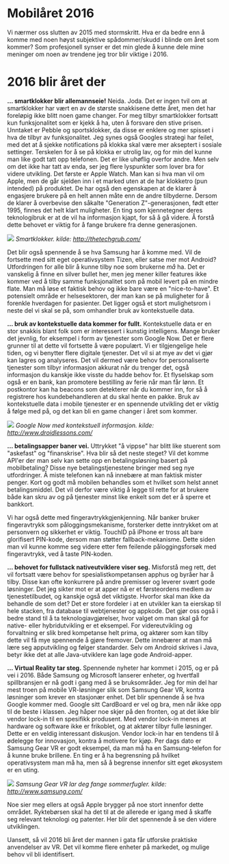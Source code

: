 # Mobilåret 2016
Vi nærmer oss slutten av 2015 med stormskritt. Hva er da bedre enn å komme med noen høyst subjektive spådommer/skudd i blinde om året som kommer? Som profesjonell synser er det min glede å kunne dele mine meninger om noen av trendene jeg tror blir viktige i 2016.

# 2016 blir året der
**... smartklokker blir allemannseie!** 
Neida. Joda. Det er ingen tvil om at smartklokker har vært en av de største snakkisene dette året, men det har foreløpig ikke blitt noen game changer. For meg tilbyr smartklokker fortsatt kun funksjonalitet som er kjekk å ha, uten å forsvare den stive prisen. Unntaket er Pebble og sportsklokker, da disse er enklere og mer spisset i hva de tilbyr av funksjonalitet. Jeg synes også Googles strategi har feilet, med det at å sjekke notifications på klokka skal være mer akseptert i sosiale settinger. Terskelen for å se på klokka er utrolig lav, og for min del kunne man like godt tatt opp telefonen. Det er like uhøflig overfor andre. Men selv om det ikke har tatt av enda, ser jeg flere lyspunkter som lover bra for videre utvikling. Det første er Apple Watch. Man kan si hva man vil om Apple, men de går sjelden inn i et marked uten at de har klokketro (pun intended) på produktet. De har også den egenskapen at de klarer å engasjere brukere på en helt annen måte enn de andre tilbyderne. Dersom de klarer å overbevise den såkalte "Generation Z"-generasjonen, født etter 1995, finnes det helt klart muligheter. En ting som kjennetegner deres teknologibruk er at de vil ha informasjon kjapt, for så å gå videre. Å forstå dette behovet er viktig for å fange brukere fra denne generasjonen. 

 ![](https://bekkopen.blob.core.windows.net/attachments/28fa7e6b-6126-409b-aea1-29a47042aedb)
*Smartklokker. kilde: http://thetechgrub.com/*

Det blir også spennende å se hva Samsung har å komme med. Vil de fortsette med sitt eget operativsystem Tizen, eller satse mer mot Android? Utfordringen for alle blir å kunne tilby noe som brukerne _må_ ha. Det er vanskelig å finne en silver bullet her, men jeg mener killer features ikke kommer ved å tilby samme funksjonalitet som på mobil levert på en mindre flate. Man må løse et faktisk behov og ikke bare være en "nice-to-have". Et potensielt område er helsesektoren, der man kan se på muligheter for å forenkle hverdagen for pasienter. Det ligger også et stort mulighetsrom i neste del vi skal se på, som omhandler bruk av kontekstuelle data.

**... bruk av kontekstuelle data kommer for fullt.** Kontekstuelle data er en stor snakkis blant folk som er interessert i kunstig intelligens. Mange bruker det jevnlig, for eksempel i form av tjenester som Google Now. Det er flere grunner til at dette vil fortsette å være populært. Vi er tilgjengelige hele tiden, og vi benytter flere digitale tjenester. Det vil si at mye av det vi gjør kan lagres og analyseres. Det vil dermed være behov for personaliserte tjenester som tilbyr informasjon akkurat når du trenger det, også informasjon du kanskje ikke visste du hadde behov for. Et flyselskap som også er en bank, kan promotere bestilling av ferie når man får lønn. Et postkontor kan ha beacons som detekterer når du kommer inn, for så å registrere hos kundebehandleren at du skal hente en pakke. Bruk av kontekstuelle data i mobile tjenester er en spennende utvikling det er viktig å følge med på, og det kan bli en game changer i året som kommer. 

 ![](https://bekkopen.blob.core.windows.net/attachments/38492cff-8f72-46fd-999b-528e2aed794b)
*Google Now med kontekstuell informasjon. kilde: http://www.droidlessons.com/*

**... betalingsapper baner vei.** Uttrykket "å vippse" har blitt like stuerent som "askefast" og "finanskrise". Hva blir så det neste steget? Vil det komme API'er der man selv kan sette opp en betalingsløsning basert på mobilbetaling? Disse nye betalingstjenestene bringer med seg nye utfordringer. Å miste telefonen kan nå innebære at man faktisk mister penger. Kort og godt må mobilen behandles som et hvilket som helst annet betalingsmiddel. Det vil derfor være viktig å legge til rette for at brukere både kan skru av og på tjenester minst like enkelt som det er å sperre et bankkort. 

Vi har også dette med fingeravtrykkgjenkjenning. Når banker bruker fingeravtrykk som påloggingsmekanisme, forsterker dette inntrykket om at personvern og sikkerhet er viktig. TouchID på iPhone er tross alt bare glorifisert PIN-kode, dersom man støtter fallback-mekanisme. Dette siden man vil kunne komme seg videre etter fem feilende påloggingsforsøk med fingeravtrykk, ved å taste PIN-koden.

**... behovet for fullstack nativeutviklere viser seg.** Misforstå meg rett, det vil fortsatt være behov for spesialistkompetansen apphus og byråer har å tilby. Disse kan ofte konkurrere på andre premisser og leverer svært gode løsninger. Det jeg sikter mot er at apper nå er et førsteordens medlem av tjenestetilbudet, og kanskje også det viktigste. Hvorfor skal man ikke da behandle de som det? Det er store fordeler i at en utvikler kan ta eierskap til hele stacken, fra database til webtjenester og appkode. Det gjør oss også i bedre stand til å ta teknologiavgjørelser, hvor valget om man skal gå for native- eller hybridutvikling er et eksempel. For videreutvikling og forvaltning er slik bred kompetanse helt prima, og aktører som kan tilby dette vil få mye spennende å gjøre fremover. Dette innebærer at man må lære seg apputvikling og følger standarder. Selv om Android skrives i Java, betyr ikke det at alle Java-utviklere kan lage gode Android-apper.

**... Virtual Reality tar steg.** Spennende nyheter har kommet i 2015, og er på vei i 2016. Både Samsung og Microsoft lanserer enheter, og hvertfall spillbransjen er nå godt i gang med å se bruksområder. Jeg for min del har mest troen på mobile VR-løsninger slik som Samsung Gear VR, kontra løsninger som krever en stasjonær enhet. Det blir spennende å se hva Google kommer med. Google sitt CardBoard er vel og bra, men når ikke opp til de beste i klassen. Jeg håper noe skjer på den fronten, og at det ikke blir vendor lock-in til en spesifikk produsent. Med vendor lock-in menes at hardware og software ikke er frikoblet, og at aktører tilbyr fulle løsninger. Dette er en veldig interessant diskusjon. Vendor lock-in har en tendens til å ødelegge for innovasjon, kontra å motivere for kjøp. Per dags dato er Samsung Gear VR er godt eksempel, da man må ha en Samsung-telefon for å kunne bruke brillene. En ting er å ha begrensning på hvilket operativsystem man må ha, men så å begrense innenfor sitt eget økosystem er en uting.

 ![](https://bekkopen.blob.core.windows.net/attachments/bc713135-2c7b-4cce-b565-e76268bd68e8)
*Samsung Gear VR lar deg fange sommerfugler. kilde: http://www.samsung.com/*

Noe sier meg ellers at også Apple brygger på noe stort innenfor dette området. Ryktebørsen skal ha det til at de allerede er igang med å skaffe seg relevant teknologi og patenter. Her blir det spennende å se den videre utviklingen.

 Uansett, så vil 2016 bli året der mannen i gata får utforske praktiske anvendelser av VR. Det vil komme flere enheter på markedet, og mulige behov vil bli identifisert.

